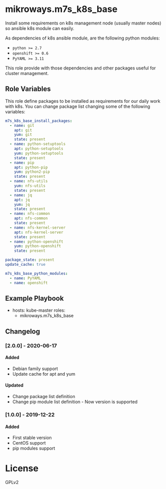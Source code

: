 # mikroways.m7s_k8s_base

Install some requirements on k8s management node (usually master nodes) so
ansible k8s module can easily.

As dependencies of k8s ansible module, are the following python modules:

* `python >= 2.7`
* `openshift >= 0.6`
* `PyYAML >= 3.11`

This role provide with those dependencies and other packages useful for cluster
management.

## Role Variables

This role define packages to be installed as requirements for our daily work
with k8s. You can change package list changing some of the following variables:

```yaml
m7s_k8s_base_install_packages:
  - name: git
    apt: git
    yum: git
    state: present
  - name: python-setuptools
    apt: python-setuptools
    yum: python-setuptools
    state: present
  - name: pip
    apt: python-pip
    yum: python2-pip
    state: present
  - name: nfs-utils
    yum: nfs-utils
    state: present
  - name: jq
    apt: jq
    yum: jq
    state: present
  - name: nfs-common
    apt: nfs-common
    state: present
  - name: nfs-kernel-server
    apt: nfs-kernel-server
    state: present
  - name: python-openshift
    yum: python-openshift
    state: present

package_state: present
update_cache: true

m7s_k8s_base_python_modules:
  - name: PyYAML
  - name: openshift
```

## Example Playbook

  - hosts: kube-master
    roles:
       - mikroways.m7s_k8s_base

## Changelog

### [2.0.0] - 2020-06-17
#### Added
- Debian family support
- Update cache for apt and yum
#### Updated
- Change package list definition
- Change pip module list definition - Now version is supported

### [1.0.0] - 2019-12-22
#### Added
- First stable version
- CentOS support
- pip modules support

# License

GPLv2
